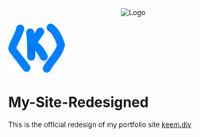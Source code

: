<div align="center">
  <img alt="Logo" src="https://keemcodes.com/images/logo.svg" width="100" />
</div>

![logo](./public/images/logo.svg)

# My-Site-Redesigned
This is the official redesign of my portfolio site [keem.div](http://keemcodes.com)

